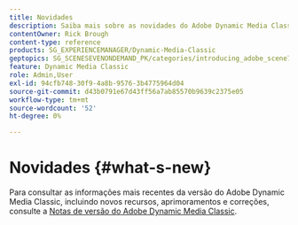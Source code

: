 ```yaml
---
title: Novidades
description: Saiba mais sobre as novidades do Adobe Dynamic Media Classic por meio das notas de versão atuais.
contentOwner: Rick Brough
content-type: reference
products: SG_EXPERIENCEMANAGER/Dynamic-Media-Classic
geptopics: SG_SCENESEVENONDEMAND_PK/categories/introducing_adobe_scene7
feature: Dynamic Media Classic
role: Admin,User
exl-id: 94cfb748-30f9-4a8b-9576-3b4775964d04
source-git-commit: d43b0791e67d43ff56a7ab85570b9639c2375e05
workflow-type: tm+mt
source-wordcount: '52'
ht-degree: 0%

---
```


# Novidades {#what-s-new}

Para consultar as informações mais recentes da versão do Adobe Dynamic Media Classic, incluindo novos recursos, aprimoramentos e correções, consulte a [Notas de versão do Adobe Dynamic Media Classic](https://experienceleague.adobe.com/docs/dynamic-media-developer-resources/release-notes/s7rn2017.html).
